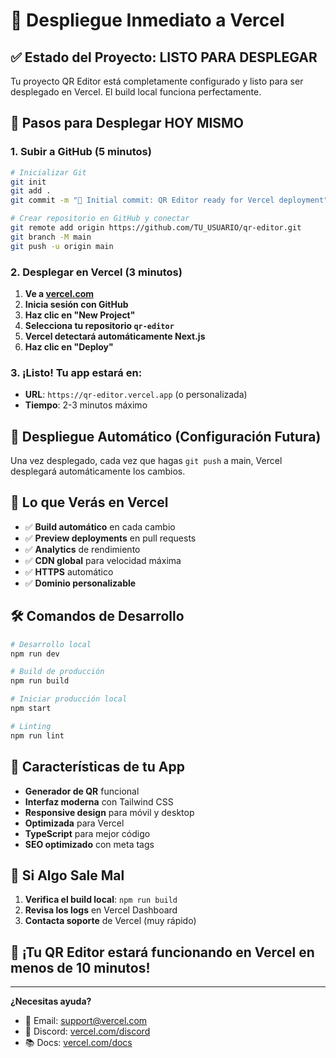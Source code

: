 # 🚀 Despliegue Inmediato a Vercel

## ✅ **Estado del Proyecto: LISTO PARA DESPLEGAR**

Tu proyecto QR Editor está completamente configurado y listo para ser desplegado en Vercel. El build local funciona perfectamente.

## 🎯 **Pasos para Desplegar HOY MISMO**

### **1. Subir a GitHub (5 minutos)**

```bash
# Inicializar Git
git init
git add .
git commit -m "🚀 Initial commit: QR Editor ready for Vercel deployment"

# Crear repositorio en GitHub y conectar
git remote add origin https://github.com/TU_USUARIO/qr-editor.git
git branch -M main
git push -u origin main
```

### **2. Desplegar en Vercel (3 minutos)**

1. **Ve a [vercel.com](https://vercel.com)**
2. **Inicia sesión con GitHub**
3. **Haz clic en "New Project"**
4. **Selecciona tu repositorio `qr-editor`**
5. **Vercel detectará automáticamente Next.js**
6. **Haz clic en "Deploy"**

### **3. ¡Listo! Tu app estará en:**
- **URL**: `https://qr-editor.vercel.app` (o personalizada)
- **Tiempo**: 2-3 minutos máximo

## 🔄 **Despliegue Automático (Configuración Futura)**

Una vez desplegado, cada vez que hagas `git push` a main, Vercel desplegará automáticamente los cambios.

## 📱 **Lo que Verás en Vercel**

- ✅ **Build automático** en cada cambio
- ✅ **Preview deployments** en pull requests  
- ✅ **Analytics** de rendimiento
- ✅ **CDN global** para velocidad máxima
- ✅ **HTTPS** automático
- ✅ **Dominio personalizable**

## 🛠️ **Comandos de Desarrollo**

```bash
# Desarrollo local
npm run dev

# Build de producción
npm run build

# Iniciar producción local
npm start

# Linting
npm run lint
```

## 🌟 **Características de tu App**

- **Generador de QR** funcional
- **Interfaz moderna** con Tailwind CSS
- **Responsive design** para móvil y desktop
- **Optimizada** para Vercel
- **TypeScript** para mejor código
- **SEO optimizado** con meta tags

## 🚨 **Si Algo Sale Mal**

1. **Verifica el build local**: `npm run build`
2. **Revisa los logs** en Vercel Dashboard
3. **Contacta soporte** de Vercel (muy rápido)

## 🎉 **¡Tu QR Editor estará funcionando en Vercel en menos de 10 minutos!**

---

**¿Necesitas ayuda?** 
- 📧 Email: support@vercel.com
- 💬 Discord: [vercel.com/discord](https://vercel.com/discord)
- 📚 Docs: [vercel.com/docs](https://vercel.com/docs)
